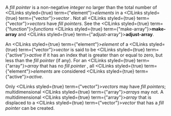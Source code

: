  



A *fill pointer* is a non-negative *integer* no larger than the total number of <ClLinks styled={true} term={"element"}><i>elements</i></ClLinks> in a <ClLinks styled={true} term={"vector"}><i>vector</i></ClLinks> . Not all <ClLinks styled={true} term={"vector"}><i>vectors</i></ClLinks> have *fill pointers*. See the <ClLinks styled={true} term={"function"}><i>functions</i></ClLinks> <ClLinks styled={true} term={"make-array"}><b>make-array</b></ClLinks> and <ClLinks styled={true} term={"adjust-array"}><b>adjust-array</b></ClLinks>. 



An <ClLinks styled={true} term={"element"}><i>element</i></ClLinks> of a <ClLinks styled={true} term={"vector"}><i>vector</i></ClLinks> is said to be <ClLinks styled={true} term={"active"}><i>active</i></ClLinks> if it has an index that is greater than or equal to zero, but less than the *fill pointer* (if any). For an <ClLinks styled={true} term={"array"}><i>array</i></ClLinks> that has no *fill pointer* , all <ClLinks styled={true} term={"element"}><i>elements</i></ClLinks> are considered <ClLinks styled={true} term={"active"}><i>active</i></ClLinks>. 



Only <ClLinks styled={true} term={"vector"}><i>vectors</i></ClLinks> may have *fill pointers*; multidimensional <ClLinks styled={true} term={"array"}><i>arrays</i></ClLinks> may not. A multidimensional <ClLinks styled={true} term={"array"}><i>array</i></ClLinks> that is displaced to a <ClLinks styled={true} term={"vector"}><i>vector</i></ClLinks> that has a *fill pointer* can be created. 



